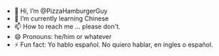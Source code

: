 - 👋 Hi, I’m @PizzaHamburgerGuy
- 🌱 I’m currently learning Chinese
- 📫 How to reach me ... please don't. 
- 😄 Pronouns: he/him or whatever
- ⚡ Fun fact: Yo hablo español. No quiero hablar, en ingles o español.

<!---
PizzaHamburgerGuy/PizzaHamburgerGuy is a ✨ special ✨ repository because its `README.md` (this file) appears on your GitHub profile.
You can click the Preview link to take a look at your changes.
--->
